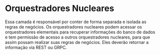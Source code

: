 # Orquestradores Nucleares

Essa camada é responsável por conter de forma separada e isolada as regras de negócios. Os orquestradores nucleares podem acessar os orquestradores elementais para recuperar informações do banco de dados e tem permissão de acesso a outros orquestradores nucleares, para que assim possam realizar suas regras de negócios. Eles deverão retornar a informação via REST ou GRPC. 